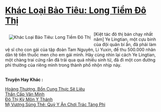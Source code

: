 <a href="https://truyenwiki.net/khac-loai-bao-tieu-long-tiem-do-thi.35459/" title="Khác Loại Bảo Tiêu: Long Tiềm Đô Thị"><h1>Khác Loại Bảo Tiêu: Long Tiềm Đô Thị</h1></a><div style="display:table"><img align="right" style="float: left; padding: 10px;" src="https://truyenwiki.net/a/img/str/src/35459.jpg" alt="Khác Loại Bảo Tiêu: Long Tiềm Đô Thị">[Kiệt tác đô thị bán chạy nhất năm] Ye Lingtian, một cựu binh của đội quân bí ẩn, đã phải làm vệ sĩ cho con gái của tập đoàn Tam Nguyên, Li Yuxin, để thu 500.000 nhân dân tệ tiền thuốc men cho em gái mình. Hãy cùng nhìn lại cách Ye Lingtian, một chàng trai cứng rắn đã trải qua quá nhiều sinh tử, đã đi một con đường phi thường của riêng mình trong thành phố nhộn nhịp này.</div><p><br><b>Truyện Hay Khác :</b></p><a href="https://truyenwiki.net/hoang-thuong-bon-cung-thuc-se-lieu.36205/" alt="Hoàng Thượng, Bổn Cung Thực Sẽ Liêu">Hoàng Thượng, Bổn Cung Thực Sẽ Liêu</a><br/><a href="https://github.com/nownovels/topcv/tree/master/truyenhay/36050" alt="Thần Cấp Văn Minh">Thần Cấp Văn Minh</a><br/><a href="https://sangtacviet.wordpress.com/2020/10/22/do-thi-ky-mon-y-thanh/" alt="Đô Thị Kỳ Môn Y Thánh">Đô Thị Kỳ Môn Y Thánh</a><br/><a href="https://github.com/nownovels/topcv/tree/master/truyenhay/35557" alt="Mị Vương Sủng Thê: Quỷ Y Ăn Chơi Trác Táng Phi">Mị Vương Sủng Thê: Quỷ Y Ăn Chơi Trác Táng Phi</a><br/>